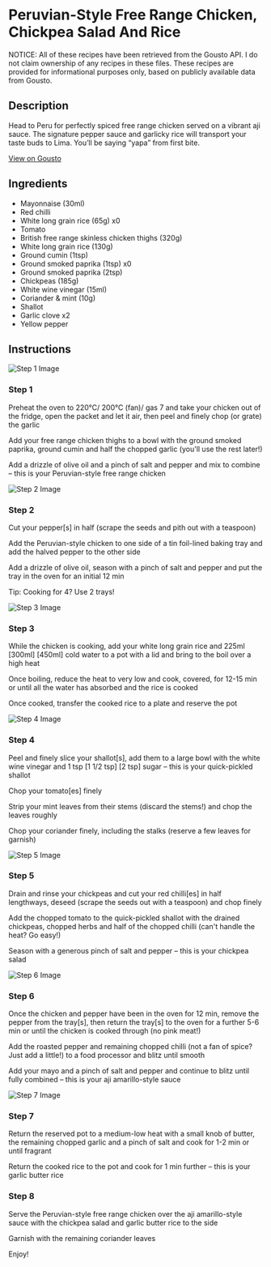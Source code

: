 # Peruvian-Style Free Range Chicken, Chickpea Salad And Rice

NOTICE: All of these recipes have been retrieved from the Gousto API. I do not claim ownership of any recipes in these files. These recipes are provided for informational purposes only, based on publicly available data from Gousto.

## Description

Head to Peru for perfectly spiced free range chicken served on a vibrant aji sauce. The signature pepper sauce and garlicky rice will transport your taste buds to Lima. You’ll be saying “yapa” from first bite.

[View on Gousto](https://www.gousto.co.uk/recipes/cookbook/peruvian-style-free-range-chicken-chickpea-salad-and-rice)

## Ingredients

- Mayonnaise (30ml)
- Red chilli
- White long grain rice (65g) x0
- Tomato
- British free range skinless chicken thighs (320g)
- White long grain rice (130g)
- Ground cumin (1tsp)
- Ground smoked paprika (1tsp) x0
- Ground smoked paprika (2tsp)
- Chickpeas (185g)
- White wine vinegar (15ml)
- Coriander & mint (10g)
- Shallot
- Garlic clove x2
- Yellow pepper

## Instructions

![Step 1 Image](https://production-media.gousto.co.uk/cms/recipe-step-image/Step-1-1713524704793-x200.jpg)

### Step 1

Preheat the oven to 220°C/ 200°C (fan)/ gas 7 and take your chicken out of the fridge, open the packet and let it air, then peel and finely chop (or grate) the garlic

Add your free range chicken thighs to a bowl with the ground smoked paprika, ground cumin and half the chopped garlic (you'll use the rest later!)

Add a drizzle of olive oil and a pinch of salt and pepper and mix to combine – this is your Peruvian-style free range chicken

![Step 2 Image](https://production-media.gousto.co.uk/cms/recipe-step-image/Step-2-1713524709195-x200.jpg)

### Step 2

Cut your pepper[s] in half (scrape the seeds and pith out with a teaspoon)

Add the Peruvian-style chicken to one side of a tin foil-lined baking tray and add the halved pepper to the other side

Add a drizzle of olive oil, season with a pinch of salt and pepper and put the tray in the oven for an initial 12 min

Tip: Cooking for 4? Use 2 trays!

![Step 3 Image](https://production-media.gousto.co.uk/cms/recipe-step-image/Step-3-1713524716482-x200.jpg)

### Step 3

While the chicken is cooking, add your white long grain rice and 225ml <span class="text-purple">[300ml] </span><span class="text-danger">[450ml]</span> cold water to a pot with a lid and bring to the boil over a high heat

Once boiling, reduce the heat to very low and cook, covered, for 12-15 min or until all the water has absorbed and the rice is cooked

Once cooked, transfer the cooked rice to a plate and reserve the pot

![Step 4 Image](https://production-media.gousto.co.uk/cms/recipe-step-image/Step-4-1713524723991-x200.jpg)

### Step 4

Peel and finely slice your shallot[s],<span class="text-danger"> </span>add them to a large bowl with the white wine vinegar and 1 tsp <span class="text-purple">[1 1/2 tsp] </span><span class="text-danger">[2 tsp]</span> sugar – this is your quick-pickled shallot

Chop your tomato[es] finely

Strip your mint leaves from their stems (discard the stems!) and chop the leaves roughly

Chop your coriander finely, including the stalks (reserve a few leaves for garnish)

![Step 5 Image](https://production-media.gousto.co.uk/cms/recipe-step-image/Step-5-1713524727742-x200.jpg)

### Step 5

Drain and rinse your chickpeas and cut your red chilli[es] in half lengthways, deseed (scrape the seeds out with a teaspoon) and chop finely

Add the chopped tomato to the quick-pickled shallot with the drained chickpeas, chopped herbs and half of the chopped chilli (can't handle the heat? Go easy!)

Season with a generous pinch of salt and pepper – this is your chickpea salad

![Step 6 Image](https://production-media.gousto.co.uk/cms/recipe-step-image/Step-6-1713524732750-x200.jpg)

### Step 6

Once the chicken and pepper have been in the oven for 12 min, remove the pepper from the tray[s], then return the tray[s] to the oven for a further 5-6 min or until the chicken is cooked through (no pink meat!)

Add the roasted pepper and remaining chopped chilli (not a fan of spice? Just add a little!) to a food processor and blitz until smooth

Add your mayo and a pinch of salt and pepper and continue to blitz until fully combined – this is your aji amarillo-style sauce

![Step 7 Image](https://production-media.gousto.co.uk/cms/recipe-step-image/Step-7-1713524735878-x200.jpg)

### Step 7

Return the reserved pot to a medium-low heat with a small knob of butter, the remaining chopped garlic and a pinch of salt and cook for 1-2 min or until fragrant

Return the cooked rice to the pot and cook for 1 min further – this is your garlic butter rice

### Step 8

Serve the Peruvian-style free range chicken over the aji amarillo-style sauce with the chickpea salad and garlic butter rice to the side

Garnish with the remaining coriander leaves

Enjoy!

